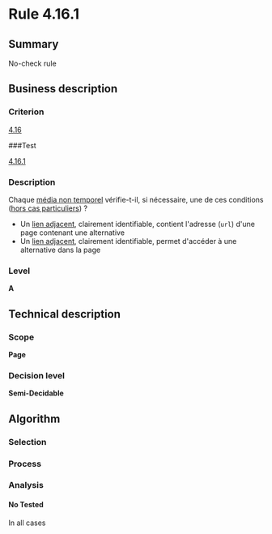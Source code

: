 # Rule 4.16.1

## Summary

No-check rule

## Business description

### Criterion

[4.16](http://references.modernisation.gouv.fr/referentiel-technique-0#crit-4-16)

###Test

[4.16.1](http://references.modernisation.gouv.fr/referentiel-technique-0#test-4-16-1)

### Description

Chaque <a href="http://references.modernisation.gouv.fr/sites/default/files/RGAA3_RC2-1/glossaire.htm#mMediaNoTemp">m&eacute;dia non temporel</a> v&eacute;rifie-t-il, si n&eacute;cessaire, une de ces conditions (<a href="http://references.modernisation.gouv.fr/sites/default/files/RGAA3_RC2-1/cas_particulier.htm#cpCrit4-16" title="Cas particuliers pour le crit&egrave;re 4.16">hors cas particuliers</a>) ? 
 
 *  Un <a href="http://references.modernisation.gouv.fr/sites/default/files/RGAA3_RC2-1/glossaire.htm#mLienAdj">lien adjacent</a>, clairement identifiable, contient l'adresse (`url`) d'une page contenant une alternative 
 *  Un <a href="http://references.modernisation.gouv.fr/sites/default/files/RGAA3_RC2-1/glossaire.htm#mLienAdj">lien adjacent</a>, clairement identifiable, permet d'acc&eacute;der &agrave; une alternative dans la page 


### Level

**A**

## Technical description

### Scope

**Page**

### Decision level

**Semi-Decidable**

## Algorithm

### Selection

### Process

### Analysis

#### No Tested 

In all cases
